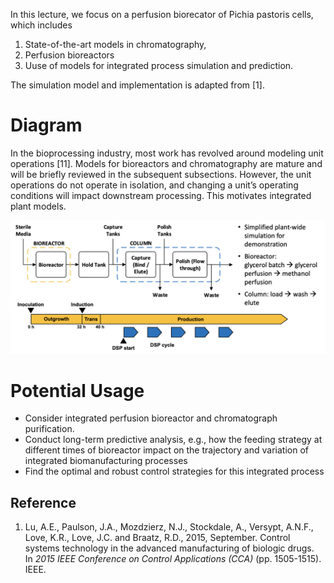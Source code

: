 In this lecture, we focus on a perfusion biorecator of Pichia pastoris cells, which includes

1. State-of-the-art models in chromatography,
2. Perfusion bioreactors
3. Uuse of models for integrated process simulation and prediction.

The simulation model and implementation is adapted from [1].

# Diagram

In the bioprocessing industry, most work has revolved around modeling unit operations [11]. Models for bioreactors and chromatography  are mature and will be briefly reviewed in the subsequent subsections. However, the unit operations do not operate in isolation, and changing
a unit’s operating conditions will impact downstream processing. This motivates integrated plant models.

![IntegratedBioprocess](IntegratedBioprocess.png)

# Potential Usage

- Consider integrated perfusion bioreactor and chromatograph purification.
- Conduct long-term predictive analysis, e.g., how the feeding strategy at different times of bioreactor impact on the trajectory and variation of integrated biomanufacturing processes
- Find the optimal and robust control strategies for this integrated process

## Reference

1. Lu, A.E., Paulson, J.A., Mozdzierz, N.J., Stockdale, A., Versypt, A.N.F., Love, K.R., Love, J.C. and Braatz, R.D., 2015, September. Control systems technology in the advanced manufacturing of biologic drugs. In *2015 IEEE Conference on Control Applications (CCA)*
   (pp. 1505-1515). IEEE.